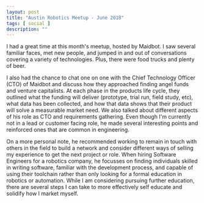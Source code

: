 ```yaml
---
layout: post
title: "Austin Robotics Meetup - June 2018"
tags: [ social ]
description: ""
---
```


I had a great time at this month's meetup, hosted by Maidbot. I saw several familiar faces, met new people, and jumped in and out of conversations covering a variety of technologies.  Plus, there were food trucks and plenty of beer.

I also had the chance to chat one on one with the Chief Technology Officer (CTO) of Maidbot and discuss how they approached finding angel funds and venture capitalists.  At each phase in the products life cycle, they outlined what the funding will deliver (prototype, trial run, field study, etc), what data has been collected, and how that data shows that their product will solve a measurable market need.  We also talked about different aspects of his role as CTO and requirements gathering.  Even though I'm currently not in a lead or customer facing role, he made several interesting points and reinforced ones that are common in engineering.

On a more personal note, he recommended working to remain in touch with others in the field to build a network and consider different ways of selling my experience to get the next project or role.  When hiring Software Engineers for a robotics company, he focusses on finding individuals skilled in writing software, familiar with the development process, and capable of using their toolchain rather than only looking for a formal education in robotics or automation.  While I am considering pursuing further education, there are several steps I can take to more effectively self educate and solidify how I market myself.
